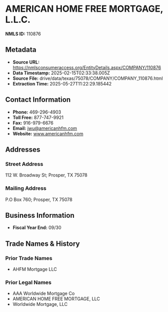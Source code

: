 # AMERICAN HOME FREE MORTGAGE, L.L.C.

**NMLS ID:** 110876

## Metadata
- **Source URL:** https://nmlsconsumeraccess.org/EntityDetails.aspx/COMPANY/110876
- **Data Timestamp:** 2025-02-15T02:33:38.005Z
- **Source File:** drive/data/texas/75078/COMPANY/COMPANY_110876.html
- **Extraction Time:** 2025-05-27T11:22:29.185442

## Contact Information
- **Phone:** 469-296-4903
- **Toll Free:** 877-747-9921
- **Fax:** 916-979-6676
- **Email:** jwu@americanhfm.com
- **Website:** www.americanhfm.com

## Addresses
### Street Address
112 W. Broadway St; Prosper, TX 75078

### Mailing Address
P.O Box 760; Prosper, TX 75078

## Business Information
- **Fiscal Year End:** 09/30

## Trade Names & History
### Prior Trade Names
- AHFM Mortgage LLC

### Prior Legal Names
- AAA Worldwide Mortgage Co
- AMERICAN HOME FREE MORTGAGE, LLC
- Worldwide Mortgage, LLC
